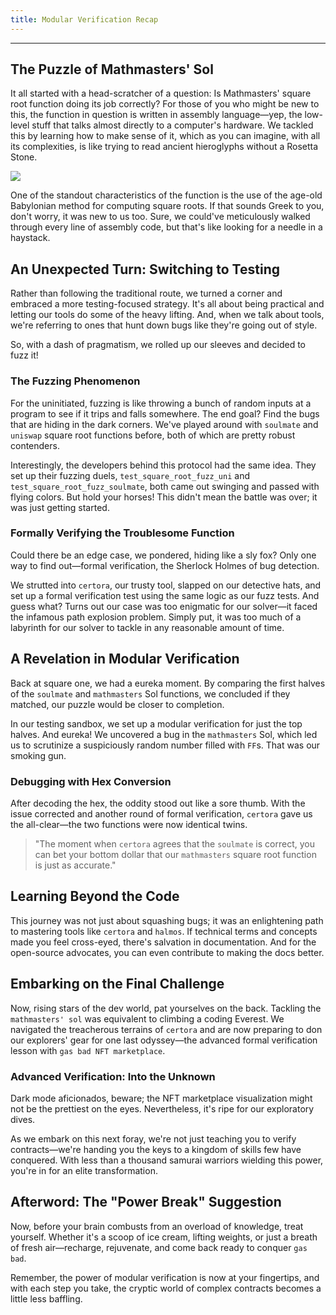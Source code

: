 ```yaml
---
title: Modular Verification Recap
---
```


---

## The Puzzle of Mathmasters' Sol

It all started with a head-scratcher of a question: Is Mathmasters' square root function doing its job correctly? For those of you who might be new to this, the function in question is written in assembly language—yep, the low-level stuff that talks almost directly to a computer's hardware. We tackled this by learning how to make sense of it, which as you can imagine, with all its complexities, is like trying to read ancient hieroglyphs without a Rosetta Stone.

![](https://cdn.videotap.com/618/screenshots/5glvFTHYEUB6qZgzU7qg-147.14.png)

One of the standout characteristics of the function is the use of the age-old Babylonian method for computing square roots. If that sounds Greek to you, don't worry, it was new to us too. Sure, we could've meticulously walked through every line of assembly code, but that's like looking for a needle in a haystack.

## An Unexpected Turn: Switching to Testing

Rather than following the traditional route, we turned a corner and embraced a more testing-focused strategy. It's all about being practical and letting our tools do some of the heavy lifting. And, when we talk about tools, we're referring to ones that hunt down bugs like they're going out of style.

So, with a dash of pragmatism, we rolled up our sleeves and decided to fuzz it!

### The Fuzzing Phenomenon

For the uninitiated, fuzzing is like throwing a bunch of random inputs at a program to see if it trips and falls somewhere. The end goal? Find the bugs that are hiding in the dark corners. We've played around with `soulmate` and `uniswap` square root functions before, both of which are pretty robust contenders.

Interestingly, the developers behind this protocol had the same idea. They set up their fuzzing duels, `test_square_root_fuzz_uni` and `test_square_root_fuzz_soulmate`, both came out swinging and passed with flying colors. But hold your horses! This didn't mean the battle was over; it was just getting started.

### Formally Verifying the Troublesome Function

Could there be an edge case, we pondered, hiding like a sly fox? Only one way to find out—formal verification, the Sherlock Holmes of bug detection.

We strutted into `certora`, our trusty tool, slapped on our detective hats, and set up a formal verification test using the same logic as our fuzz tests. And guess what? Turns out our case was too enigmatic for our solver—it faced the infamous path explosion problem. Simply put, it was too much of a labyrinth for our solver to tackle in any reasonable amount of time.

## A Revelation in Modular Verification

Back at square one, we had a eureka moment. By comparing the first halves of the `soulmate` and `mathmasters` Sol functions, we concluded if they matched, our puzzle would be closer to completion.

In our testing sandbox, we set up a modular verification for just the top halves. And eureka! We uncovered a bug in the `mathmasters` Sol, which led us to scrutinize a suspiciously random number filled with `FF`s. That was our smoking gun.

### Debugging with Hex Conversion

After decoding the hex, the oddity stood out like a sore thumb. With the issue corrected and another round of formal verification, `certora` gave us the all-clear—the two functions were now identical twins.

> "The moment when `certora` agrees that the `soulmate` is correct, you can bet your bottom dollar that our `mathmasters` square root function is just as accurate."

## Learning Beyond the Code

This journey was not just about squashing bugs; it was an enlightening path to mastering tools like `certora` and `halmos`. If technical terms and concepts made you feel cross-eyed, there's salvation in documentation. And for the open-source advocates, you can even contribute to making the docs better.

## Embarking on the Final Challenge

Now, rising stars of the dev world, pat yourselves on the back. Tackling the `mathmasters' sol` was equivalent to climbing a coding Everest. We navigated the treacherous terrains of `certora` and are now preparing to don our explorers' gear for one last odyssey—the advanced formal verification lesson with `gas bad NFT marketplace`.

### Advanced Verification: Into the Unknown

Dark mode aficionados, beware; the NFT marketplace visualization might not be the prettiest on the eyes. Nevertheless, it's ripe for our exploratory dives.

As we embark on this next foray, we're not just teaching you to verify contracts—we're handing you the keys to a kingdom of skills few have conquered. With less than a thousand samurai warriors wielding this power, you're in for an elite transformation.

## Afterword: The "Power Break" Suggestion

Now, before your brain combusts from an overload of knowledge, treat yourself. Whether it's a scoop of ice cream, lifting weights, or just a breath of fresh air—recharge, rejuvenate, and come back ready to conquer `gas bad`.

Remember, the power of modular verification is now at your fingertips, and with each step you take, the cryptic world of complex contracts becomes a little less baffling.
